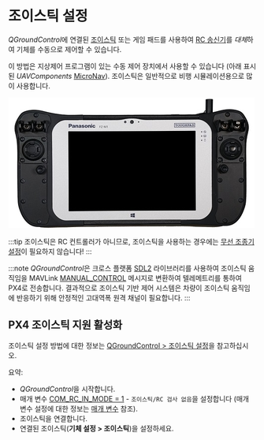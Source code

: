 # 조이스틱 설정

*QGroundControl*에 연결된 [조이스틱](https://en.wikipedia.org/wiki/Joystick) 또는 게임 패드를 사용하여 [RC 송신기](../config/radio.md)를 *대체*하여 기체를 수동으로 제어할 수 있습니다.

이 방법은 지상제어 프로그램이 있는 수동 제어 장치에서 사용할 수 있습니다 (아래 표시된 *UAVComponents* [MicroNav](https://www.uavcomp.com/command-control/micronav/)). 조이스틱은 일반적으로 비행 시뮬레이션용으로 많이 사용합니다.

![조이스틱 MicroNav.](../../assets/peripherals/joystick/micronav.jpg)

:::tip
조이스틱은 RC 컨트롤러가 아니므로, 조이스틱을 사용하는 경우에는 [무선 조종기 설정](../config/radio.md)이 필요하지 않습니다!
:::

:::note
*QGroundControl*은 크로스 플랫폼 [SDL2](http://www.libsdl.org/index.php) 라이브러리를 사용하여 조이스틱 움직임을 MAVLink [MANUAL_CONTROL](https://mavlink.io/en/messages/common.html#MANUAL_CONTROL) 메시지로 변환하여 텔레메트리를 통하여 PX4로 전송합니다. 결과적으로 조이스틱 기반 제어 시스템은 차량이 조이스틱 움직임에 반응하기 위해 안정적인 고대역폭 원격 채널이 필요합니다.
:::

## PX4 조이스틱 지원 활성화

조이스틱 설정 방법에 대한 정보는 [QGroundControl > 조이스틱 설정](https://docs.qgroundcontrol.com/en/SetupView/Joystick.html)을 참고하십시오.

요약:
* *QGroundControl*을 시작합니다.
* 매개 변수 [COM_RC_IN_MODE = 1](../advanced_config/parameter_reference.md#COM_RC_IN_MODE) - `조이스틱/RC 검사 없음`을 설정합니다 (매개 변수 설정에 대한 정보는 [매개 변수](https://docs.qgroundcontrol.com/en/SetupView/Parameters.html) 참조).
* 조이스틱을 연결합니다.
* 연결된 조이스틱(**기체 설정 > 조이스틱**)을 설정하세요.
